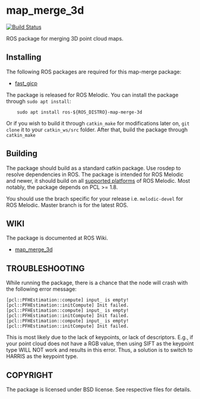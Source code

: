 # map_merge_3d

[![Build Status](http://build.ros.org/buildStatus/icon?job=Mdev__map_merge__ubuntu_bionic_amd64)](http://build.ros.org/job/Mdev__map_merge__ubuntu_bionic_amd64)

ROS package for merging 3D point cloud maps.

Installing
----------
The following ROS packages are required for this map-merge package:
- [fast_gicp](https://github.com/SMRT-AIST/fast_gicp)

The package is released for ROS Melodic. You can install the package through `sudo apt install`:

```
	sudo apt install ros-${ROS_DISTRO}-map-merge-3d
```
Or if you wish to build it through `catkin_make` for modifications later on, `git clone` it to your `catkin_ws/src` folder. After that, build the package through `catkin_make`

Building
--------

The package should build as a standard catkin package. Use rosdep to resolve
dependencies in ROS. The package is intended for ROS Melodic and newer, it
should build on all [supported platforms](http://www.ros.org/reps/rep-0003.html#melodic-morenia-may-2018-may-2023)
of ROS Melodic. Most notably, the package depends on PCL >= 1.8.

You should use the brach specific for your release i.e. `melodic-devel` for
ROS Melodic. Master branch is for the latest ROS.

WIKI
----

The package is documented at ROS Wiki.
* [map_merge_3d](http://wiki.ros.org/map_merge_3d)


TROUBLESHOOTING
----
While running the package, there is a chance that the node will crash with the following error message:
```
[pcl::PFHEstimation::compute] input_ is empty!
[pcl::PFHEstimation::initCompute] Init failed.
[pcl::PFHEstimation::compute] input_ is empty!
[pcl::PFHEstimation::initCompute] Init failed.
[pcl::PFHEstimation::compute] input_ is empty!
[pcl::PFHEstimation::initCompute] Init failed.
```
This is most likely due to the lack of keypoints, or lack of descriptors. E.g., if your point cloud does not have a RGB value, then using SIFT as the keypoint type WILL NOT work and results in this error. Thus, a solution is to switch to HARRIS as the keypoint type.

COPYRIGHT
---------

The package is licensed under BSD license. See respective files for details.
